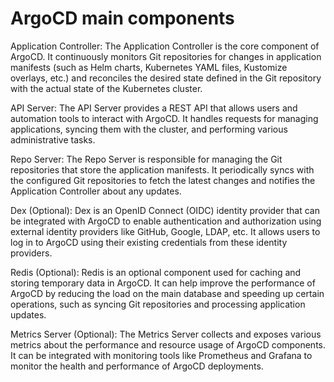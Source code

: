 # ArgoCD main components

Application Controller: The Application Controller is the core component of ArgoCD. It continuously monitors Git repositories for changes in application manifests (such as Helm charts, Kubernetes YAML files, Kustomize overlays, etc.) and reconciles the desired state defined in the Git repository with the actual state of the Kubernetes cluster.

API Server: The API Server provides a REST API that allows users and automation tools to interact with ArgoCD. It handles requests for managing applications, syncing them with the cluster, and performing various administrative tasks.

Repo Server: The Repo Server is responsible for managing the Git repositories that store the application manifests. It periodically syncs with the configured Git repositories to fetch the latest changes and notifies the Application Controller about any updates.

Dex (Optional): Dex is an OpenID Connect (OIDC) identity provider that can be integrated with ArgoCD to enable authentication and authorization using external identity providers like GitHub, Google, LDAP, etc. It allows users to log in to ArgoCD using their existing credentials from these identity providers.

Redis (Optional): Redis is an optional component used for caching and storing temporary data in ArgoCD. It can help improve the performance of ArgoCD by reducing the load on the main database and speeding up certain operations, such as syncing Git repositories and processing application updates.

Metrics Server (Optional): The Metrics Server collects and exposes various metrics about the performance and resource usage of ArgoCD components. It can be integrated with monitoring tools like Prometheus and Grafana to monitor the health and performance of ArgoCD deployments.